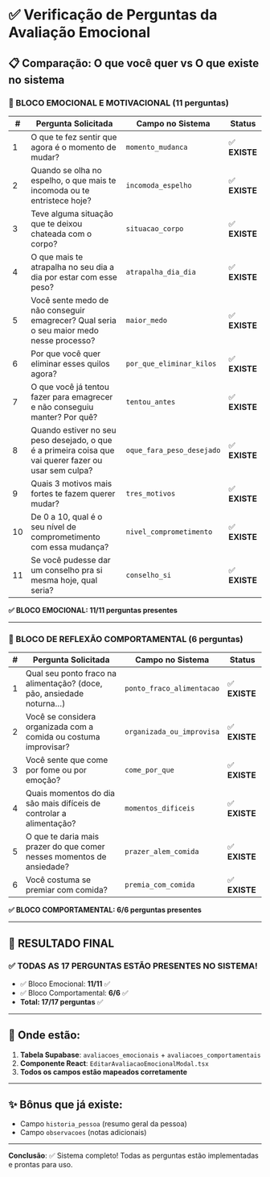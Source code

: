 # ✅ Verificação de Perguntas da Avaliação Emocional

## 📋 Comparação: O que você quer vs O que existe no sistema

### 🌸 BLOCO EMOCIONAL E MOTIVACIONAL (11 perguntas)

| # | Pergunta Solicitada | Campo no Sistema | Status |
|---|---------------------|------------------|--------|
| 1 | O que te fez sentir que agora é o momento de mudar? | `momento_mudanca` | ✅ **EXISTE** |
| 2 | Quando se olha no espelho, o que mais te incomoda ou te entristece hoje? | `incomoda_espelho` | ✅ **EXISTE** |
| 3 | Teve alguma situação que te deixou chateada com o corpo? | `situacao_corpo` | ✅ **EXISTE** |
| 4 | O que mais te atrapalha no seu dia a dia por estar com esse peso? | `atrapalha_dia_dia` | ✅ **EXISTE** |
| 5 | Você sente medo de não conseguir emagrecer? Qual seria o seu maior medo nesse processo? | `maior_medo` | ✅ **EXISTE** |
| 6 | Por que você quer eliminar esses quilos agora? | `por_que_eliminar_kilos` | ✅ **EXISTE** |
| 7 | O que você já tentou fazer para emagrecer e não conseguiu manter? Por quê? | `tentou_antes` | ✅ **EXISTE** |
| 8 | Quando estiver no seu peso desejado, o que é a primeira coisa que vai querer fazer ou usar sem culpa? | `oque_fara_peso_desejado` | ✅ **EXISTE** |
| 9 | Quais 3 motivos mais fortes te fazem querer mudar? | `tres_motivos` | ✅ **EXISTE** |
| 10 | De 0 a 10, qual é o seu nível de comprometimento com essa mudança? | `nivel_comprometimento` | ✅ **EXISTE** |
| 11 | Se você pudesse dar um conselho pra si mesma hoje, qual seria? | `conselho_si` | ✅ **EXISTE** |

**✅ BLOCO EMOCIONAL: 11/11 perguntas presentes**

---

### 🌿 BLOCO DE REFLEXÃO COMPORTAMENTAL (6 perguntas)

| # | Pergunta Solicitada | Campo no Sistema | Status |
|---|---------------------|------------------|--------|
| 1 | Qual seu ponto fraco na alimentação? (doce, pão, ansiedade noturna…) | `ponto_fraco_alimentacao` | ✅ **EXISTE** |
| 2 | Você se considera organizada com a comida ou costuma improvisar? | `organizada_ou_improvisa` | ✅ **EXISTE** |
| 3 | Você sente que come por fome ou por emoção? | `come_por_que` | ✅ **EXISTE** |
| 4 | Quais momentos do dia são mais difíceis de controlar a alimentação? | `momentos_dificeis` | ✅ **EXISTE** |
| 5 | O que te daria mais prazer do que comer nesses momentos de ansiedade? | `prazer_alem_comida` | ✅ **EXISTE** |
| 6 | Você costuma se premiar com comida? | `premia_com_comida` | ✅ **EXISTE** |

**✅ BLOCO COMPORTAMENTAL: 6/6 perguntas presentes**

---

## 🎉 RESULTADO FINAL

### ✅ **TODAS AS 17 PERGUNTAS ESTÃO PRESENTES NO SISTEMA!**

- ✅ Bloco Emocional: **11/11** ✅
- ✅ Bloco Comportamental: **6/6** ✅
- **Total: 17/17 perguntas** ✅

---

## 📍 Onde estão:

1. **Tabela Supabase**: `avaliacoes_emocionais` + `avaliacoes_comportamentais`
2. **Componente React**: `EditarAvaliacaoEmocionalModal.tsx`
3. **Todos os campos estão mapeados corretamente**

---

## ✨ Bônus que já existe:

- Campo `historia_pessoa` (resumo geral da pessoa)
- Campo `observacoes` (notas adicionais)

---

**Conclusão**: ✅ Sistema completo! Todas as perguntas estão implementadas e prontas para uso.

